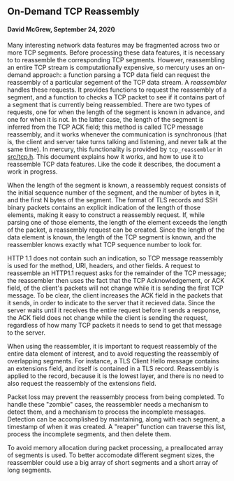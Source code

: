 ## On-Demand TCP Reassembly
#### David McGrew, September 24, 2020

Many interesting network data features may be fragmented across two or
more TCP segments.  Before processing these data features, it is
necessary to to reassemble the corresponding TCP segments.  However,
reassembling an entire TCP stream is computationally expensive, so
mercury uses an on-demand approach: a function parsing a TCP data
field can request the reassembly of a particular segement of the TCP data
stream.  A *reassembler* handles these requests.  It provides
functions to request the reassembly of a segment, and a function to
checks a TCP packet to see if it contains part of a segment that is
currently being reassembled.  There are two types of requests, one
for when the length of the segment is known in advance, and one for
when it is not.  In the latter case, the length of the segment is
inferred from the TCP ACK field; this method is called TCP 
message reassembly, and it works whenever the communication
is synchronous (that is, the client and server take turns talking
and listening, and never talk at the same time).  In mercury, this
functionality is provided by `tcp_reassembler` in [src/tcp.h](../src/tcp.h).
This document explains how it works, and how to use it to reassemble
TCP data features. Like the code it describes, the document a work in 
progress.

When the length of the segment is known, a reassembly request consists
of the initial sequence number of the segment, and the number of bytes
in it, and the first N bytes of the segment.  The format of TLS records
and SSH binary packets contains an explicit indication of the length
of those elements, making it easy to construct a reassembly request.
If, while parsing one of those elements, the length of the element exceeds
the length of the packet, a reassembly request can be created.  Since the
length of the data element is known, the length of the TCP segment is known,
and the reassembler knows exactly what TCP sequence number to look for.

HTTP 1.1 does not contain such an indication, so TCP message
reassembly is used for the method, URI, headers, and other fields.  A 
request to reassemble an HTTP1.1 request asks for the remainder of the
TCP message; the reassembler then uses the fact that the TCP Acknowledgement,
or ACK field, of the client's packets will not change while it is sending
the first TCP message.  To be clear, the client increases the ACK field in
the packets that it sends, in order to indicate to the server that it
recieved data.  Since the server waits until it receives the entire 
request before it sends a response, the ACK field does not change while
the client is sending the request, regardless of how many TCP packets it
needs to send to get that message to the server.  

When using the reassembler, it is important to request reassembly of the
entire data element of interest, and to avoid requesting the reassembly
of overlapping segments.  For instance, a TLS Client Hello message contains
an extensions field, and itself is contained in a TLS record.  Reassembly
is applied to the record, because it is the lowest layer, and there is 
no need to also request the reassembly of the extensions field.

Packet loss may prevent the reassembly process from being completed.
To handle these "zombie" cases, the reassembler needs a mechanism to
detect them, and a mechanism to process the incomplete messages.
Detection can be accomplished by maintaining, along with each segment,
a timestamp of when it was created.  A "reaper" function can traverse
this list, process the incomplete segments, and then delete them.

To avoid memory allocation during packet processing, a preallocated
array of segments is used.  To better accomodate different segment
sizes, the reassembler could use a big array of short segments and a
short array of long segments.

